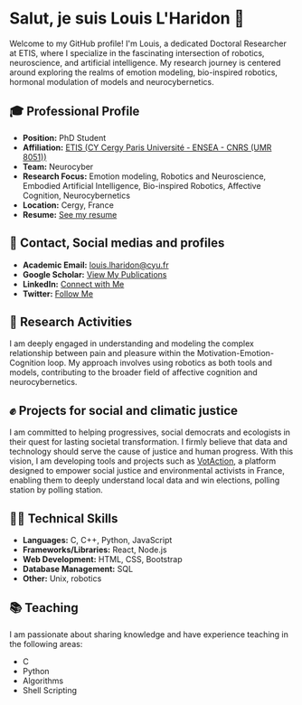 # Salut, je suis Louis L'Haridon 👋

Welcome to my GitHub profile! I'm Louis, a dedicated Doctoral Researcher at ETIS, where I specialize in the fascinating intersection of robotics, neuroscience, and artificial intelligence. My research journey is centered around exploring the realms of emotion modeling, bio-inspired robotics, hormonal modulation of models and neurocybernetics.

## 🎓 Professional Profile

- **Position:** PhD Student
- **Affiliation:** [ETIS (CY Cergy Paris Université - ENSEA - CNRS (UMR 8051))](https://www.etis-lab.fr/)
- **Team:** Neurocyber
- **Research Focus:** Emotion modeling, Robotics and Neuroscience, Embodied Artificial Intelligence, Bio-inspired Robotics, Affective Cognition, Neurocybernetics
- **Location:** Cergy, France
- **Resume:** [See my resume](https://github.com/lharidonlouis/lharidonlouis/blob/main/cv_these.pdf)

## 💬 Contact, Social medias and profiles

- **Academic Email:** louis.lharidon@cyu.fr
- **Google Scholar:** [View My Publications](https://scholar.google.com/citations?user=_UtqIesAAAAJ&hl=fr)
- **LinkedIn:** [Connect with Me](https://www.linkedin.com/in/lharidonlouis/)
- **Twitter:** [Follow Me](https://twitter.com/lharidonlouis)


## 🧠 Research Activities

I am deeply engaged in understanding and modeling the complex relationship between pain and pleasure within the Motivation-Emotion-Cognition loop. My approach involves using robotics as both tools and models, contributing to the broader field of affective cognition and neurocybernetics.

## ✊ Projects for social and climatic justice 

I am committed to helping progressives, social democrats and ecologists  in their quest for lasting societal transformation. I firmly believe that data and technology should serve the cause of justice and human progress. With this vision, I am developing tools and projects such as [VotAction](https://github.com/lharidonlouis/votaction), a platform designed to empower social justice and environmental activists in France, enabling them to deeply understand local data and win elections, polling station by polling station.

## 👨‍💻 Technical Skills

- **Languages:** C, C++, Python, JavaScript
- **Frameworks/Libraries:** React, Node.js
- **Web Development:** HTML, CSS, Bootstrap
- **Database Management:** SQL
- **Other:** Unix, robotics

## 📚 Teaching

I am passionate about sharing knowledge and have experience teaching in the following areas:
- C
- Python
- Algorithms
- Shell Scripting
